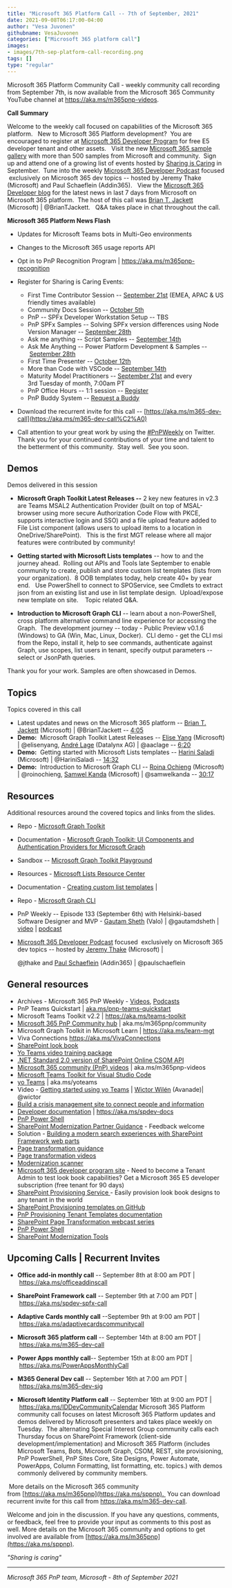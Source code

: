 ```yaml
---
title: "Microsoft 365 Platform Call -- 7th of September, 2021"
date: 2021-09-08T06:17:00-04:00
author: "Vesa Juvonen"
githubname: VesaJuvonen
categories: ["Microsoft 365 platform call"]
images:
- images/7th-sep-platform-call-recording.png
tags: []
type: "regular"
---
```


Microsoft 365 Platform Community Call - weekly community call recording
from September 7th, is now available from the Microsoft 365 Community
YouTube channel at <https://aka.ms/m365pnp-videos>. 

**Call Summary**

Welcome to the weekly call focused on capabilities of the Microsoft 365
platform.   New to Microsoft 365 Platform development?  You are
encouraged to register at [Microsoft 365 Developer
Program](https://aka.ms/m365/devprogram) for free E5 developer tenant
and other assets.   Visit the new [Microsoft 365 sample
gallery](https://aka.ms/m365/samples) with more than 500 samples from
Microsoft and community.  Sign up and attend one of a growing list of
events hosted by [Sharing is
Caring](https://pnp.github.io/sharing-is-caring/) in September.  Tune
into the weekly [Microsoft 365 Developer
Podcast](https://m365devpodcast.com) focused  exclusively on Microsoft
365 dev topics -- hosted by Jeremy Thake (Microsoft) and Paul Schaeflein
(Addin365).   View the [Microsoft 365 Developer
blog](https://aka.ms/m365dev/blog) for the latest news in last 7 days
from Microsoft on Microsoft 365 platform.  The host of this call was
[Brian T. Jackett](https://twitter.com/BrianTJackett) (Microsoft) |
@BrianTJackett.   Q&A takes
place in chat throughout the call.

**Microsoft 365 Platform News Flash**

-   Updates for Microsoft Teams bots in Multi-Geo environments
-   Changes to the Microsoft 365 usage reports API

-   Opt in to PnP Recognition Program
    | <https://aka.ms/m365pnp-recognition>
-   Register for Sharing is Caring Events:
    -   First Time Contributor Session -- [September
        21st](https://forms.office.com/Pages/ResponsePage.aspx?id=KtIy2vgLW0SOgZbwvQuRaXDXyCl9DkBHq4A2OG7uLpdUREZVRDVYUUJLT1VNRDM4SjhGMlpUNzBORy4u) (EMEA,
        APAC & US friendly times available)
    -   Community Docs Session -- [October
        5th](https://forms.office.com/Pages/ResponsePage.aspx?id=KtIy2vgLW0SOgZbwvQuRaXDXyCl9DkBHq4A2OG7uLpdUOUdFR0U1STdGS0lXUDA2Sk1YSE1WMEtHSy4u) 
    -   PnP -- SPFx Developer Workstation Setup -- TBS
    -   PnP SPFx Samples -- Solving SPFx version differences using Node
        Version Manager -- [September
        28th](https://forms.office.com/Pages/ResponsePage.aspx?id=KtIy2vgLW0SOgZbwvQuRaXDXyCl9DkBHq4A2OG7uLpdUMDdKSjQxRDhKVzhCVUQ4VDdIQVZRVTZOSi4u)
    -   Ask me anything -- Script Samples -- [September
        14th](https://forms.office.com/Pages/ResponsePage.aspx?id=KtIy2vgLW0SOgZbwvQuRaXDXyCl9DkBHq4A2OG7uLpdURjNZTDA4VEJGNUYyMVlCNkZUVzlYQ0FaQy4u)
    -   Ask Me Anything -- Power Platform Development & Samples
        -- [September
        28th](https://forms.office.com/Pages/ResponsePage.aspx?id=KtIy2vgLW0SOgZbwvQuRaXDXyCl9DkBHq4A2OG7uLpdUNFJZNThMWFk0QlEzWFJNVE5aNVMzM1UwUi4u)
    -   First Time Presenter -- [October
        12th](https://forms.office.com/Pages/ResponsePage.aspx?id=KtIy2vgLW0SOgZbwvQuRaXDXyCl9DkBHq4A2OG7uLpdUNDJOOU5JREc2TUhCVzNGTTJFUldSUUNUSy4u)
    -   More than Code with VSCode -- [September
        14th](https://forms.office.com/Pages/ResponsePage.aspx?id=KtIy2vgLW0SOgZbwvQuRaXDXyCl9DkBHq4A2OG7uLpdURFZPM00xREdYMzVIOEJCWUhWRzBVMlRJWS4u) 
    -   Maturity Model Practitioners -- [September
        21st](https://forms.office.com/Pages/ResponsePage.aspx?id=KtIy2vgLW0SOgZbwvQuRaXDXyCl9DkBHq4A2OG7uLpdUODY3NVRFQ0E4SFg5WlI1TU83WFJQRklZSy4u) and
        every 3rd Tuesday of month, 7:00am PT
    -   PnP Office Hours -- 1:1 session
        -- [Register](https://outlook.office365.com/owa/calendar/PnPSharingisCaring@warner.digital/bookings/)
    -   PnP Buddy System -- [Request a
        Buddy](https://forms.office.com/Pages/ResponsePage.aspx?id=KtIy2vgLW0SOgZbwvQuRaXDXyCl9DkBHq4A2OG7uLpdUMjRRUVg4NElZUUJLTEY1TVVSVDJFRFpLRS4u)
-   Download the recurrent invite for this call
    -- [https://aka.ms/m365-dev-call](https://aka.ms/m365-dev-call%C2%A0)
-   Call attention to your great work by using
    the [#PnPWeekly](https://twitter.com/hashtag/PnPWeekly?src=hashtag_click) on
    Twitter.
Thank you for your continued contributions of your time and talent to
the betterment of this community.  Stay well.  See you soon.  

## Demos

Demos delivered in this session

-   **Microsoft Graph Toolkit Latest Releases --** 2 key new features in
    v2.3 are Teams MSAL2 Authentication Provider (built on top of
    MSAL-browser using more secure Authorization Code Flow with PKCE,
    supports interactive login and SSO) and a file upload feature added
    to File List component (allows users to upload items to a location
    in OneDrive/SharePoint).   This is the first MGT release where all
    major features were contributed by community!

-   **Getting started with Microsoft Lists templates** -- how to and the
    journey ahead.  Rolling out APIs and Tools late September to enable
    community to create, publish and store custom list templates (lists
    from your organization).  8 OOB templates today, help create 40+ by
    year end.   Use PowerShell to connect to SPOService, see Cmdlets to
    extract json from an existing list and use in list template design. 
    Upload/expose new template on site.    Topic related Q&A.

-   **Introduction to Microsoft Graph CLI** -- learn about a
    non-PowerShell, cross platform alternative command line experience
    for accessing the Graph.  The development journey -- today - Public
    Preview v0.1.6 (Windows) to GA (Win, Mac, Linux, Docker).  CLI
    demo - get the CLI msi from the Repo, install it, help to see
    commands, authenticate against Graph, use scopes, list users in
    tenant, specify output parameters -- select or JsonPath queries.   

Thank you for your work. Samples are often showcased in Demos.

## Topics

Topics covered in this call

-   Latest updates and news on the Microsoft 365 platform -- [Brian T.
    Jackett](https://twitter.com/BrianTJackett) (Microsoft) |
    @BrianTJackett --
    [4:05](https://youtu.be/gf00sxZvK5M?t=245)
-   **Demo:**  Microsoft Graph Toolkit Latest Releases -- [Elise
    Yang](https://twitter.com/elisenyang) (Microsoft) |
    @elisenyang, [André
    Lage](https://twitter.com/aaclage) (Datalynx AG) |
    @aaclage --
    [6:20](https://youtu.be/gf00sxZvK5M?t=380)
-   **Demo:**  Getting started with Microsoft Lists templates -- [Harini
    Saladi](https://twitter.com/HariniSaladi) (Microsoft) |
    @HariniSaladi -- [14:32](https://youtu.be/gf00sxZvK5M?t=872)
-   **Demo:**  Introduction to Microsoft Graph CLI -- [Roina
    Ochieng](https://twitter.com/roinochieng) (Microsoft) |
    @roinochieng, [Samwel
    Kanda](https://twitter.com/samwelkanda) (Microsoft) |
    @samwelkanda -- [30:17](https://youtu.be/gf00sxZvK5M?t=1817)


## Resources

Additional resources around the covered topics and links from the
slides.

-   Repo - [Microsoft Graph
    Toolkit](https://github.com/microsoftgraph/microsoft-graph-toolkit) 

-   Documentation - [Microsoft Graph Toolkit: UI Components and
    Authentication Providers for Microsoft
    Graph](https://docs.microsoft.com/graph/toolkit/overview) 

-   Sandbox -- [Microsoft Graph Toolkit
    Playground](https://mgt.dev/?path=/story/components-mgt-agenda--simple) 

-   Resources - [Microsoft Lists Resource
    Center](https://resources.techcommunity.microsoft.com/microsoft-lists/) 

-   Documentation - [Creating custom list
    templates](https://docs.microsoft.com/sharepoint/lists-custom-template)
    |

-   Repo - [Microsoft Graph
    CLI](https://github.com/microsoftgraph/msgraph-cli) 

-   PnP Weekly -- Episode 133 (September 6th) with Helsinki-based
    Software Designer and MVP - [Gautam
    Sheth](https://twitter.com/gautamdsheth) (Valo) | @gautamdsheth |
    [video](https://techcommunity.microsoft.com/t5/microsoft-365-pnp-blog/microsoft-365-pnp-weekly-episode-133-gautam-sheth-valo/ba-p/2728148)
    | [podcast](https://pnpweekly.podbean.com/e/microsoft-365-pnp-weekly-episode-133-7th-of-september-2021)

-   [Microsoft 365 Developer Podcast](https://m365devpodcast.com)
    focused  exclusively on Microsoft 365 dev topics -- hosted by
    [Jeremy Thake](https://twitter.com/jthake) (Microsoft) |

    @jthake and [Paul Schaeflein](https://twitter.com/paulschaeflein)
    (Addin365)
    | @paulschaeflein

## General resources

-   Archives - Microsoft 365 PnP Weekly
    - [Videos](https://www.youtube.com/playlist?list=PLR9nK3mnD-OVYI-St_CBiFfuL4CZbBpkC), [Podcasts](https://pnpweekly.podbean.com/)  
-   PnP Teams Quickstart
    | [aka.ms/pnp-teams-quickstart](https://aka.ms/pnp-teams-quickstart)
-   Microsoft Teams Toolkit v2.2 | <https://aka.ms/teams-toolkit>
-   [Microsoft 365 PnP Community
    hub](https://techcommunity.microsoft.com/t5/microsoft-365-pnp/ct-p/Microsoft365PnP) |
    aka.ms/m365pnp/community 
-   Microsoft Graph Toolkit in Microsoft Learn
    | <https://aka.ms/learn-mgt>
-   Viva Connections <https://aka.ms/VivaConnections>
-   [SharePoint look
    book](https://lookbook.microsoft.com/?WT.mc_id=m365-24198-cxa)
-   [Yo Teams video training package](https://aka.ms/yoteams-training)
-   [.NET Standard 2.0 version of SharePoint Online CSOM
    API](https://developer.microsoft.com/microsoft-365/blogs/net-standard-version-of-sharepoint-online-csom-apis?WT.mc_id=m365-24198-cxa)
-   [Microsoft 365 community (PnP)
    videos](https://aka.ms/m365pnp-videos) | aka.ms/m365pnp-videos
-   [Microsoft Teams Toolkit for Visual Studio
    Code](https://marketplace.visualstudio.com/items?itemName=TeamsDevApp.ms-teams-vscode-extension)
-   [yo Teams](https://aka.ms/yoteams) | aka.ms/yoteams
-   Video - [Getting started using yo
    Teams](https://youtu.be/w0OrFkzNC10) | [Wictor
    Wilén](https://twitter.com/wictor) (Avanade)| @wictor
-   [Build a crisis management site to connect people and
    information](https://techcommunity.microsoft.com/t5/microsoft-sharepoint-blog/build-a-crisis-management-site-to-connect-people-and-information/ba-p/1216791?WT.mc_id=m365-24198-cxa)
-   [Developer
    documentation](https://aka.ms/spdev-docs) | <https://aka.ms/spdev-docs>
-   [PnP Power Shell](https://aka.ms/sppnp-powershell)
-   [SharePoint Modernization Partner
    Guidance](https://aka.ms/sppnp-modernization-partnerguidance) -
    Feedback welcome
-   Solution - [Building a modern search experiences with SharePoint
    Framework web parts](https://aka.ms/pnp-modern-search)
-   [Page transformation
    guidance](https://aka.ms/sppnp-pagetransformation)
-   [Page transformation
    videos](https://aka.ms/sppnp-pagetransformationvideos)
-   [Modernization scanner](https://aka.ms/sppnp-modernizationscanner)
-   [Microsoft 365 developer program
    site](https://developer.microsoft.com/office/dev-program?WT.mc_id=m365-24198-cxa) -
    Need to become a Tenant Admin to test look book capabilities? Get a
    Microsoft 365 E5 developer subscription (free tenant for 90 days)
-   [SharePoint Provisioning
    Service ](https://lookbook.microsoft.com/)- Easily provision
    look book designs to any tenant in the world
-   [SharePoint Provisioning templates on
    GitHub](https://github.com/SharePoint/sp-dev-provisioning-templates)
-   [PnP Provisioning Tenant Templates
    documentation](https://docs.microsoft.com/sharepoint/dev/solution-guidance/pnp-provisioning-tenant-templates?WT.mc_id=m365-24198-cxa)
-   [SharePoint Page Transformation webcast
    series](https://developer.microsoft.com/sharepoint/blogs/sharepoint-page-transformation-webcast-series?WT.mc_id=m365-24198-cxa)
-   [PnP Power Shell](https://aka.ms/sppnp-powershell)
-   [SharePoint Modernization
    Tools](https://github.com/SharePoint/sp-dev-modernization/tree/dev/Tools)

## Upcoming Calls | Recurrent Invites


-   **Office add-in monthly call** -- September 8th at 8:00 am PDT
    | <https://aka.ms/officeaddinscall>
-   **SharePoint Framework call** -- September 9th at 7:00 am PDT
    | <https://aka.ms/spdev-spfx-call>
-   **Adaptive Cards monthly call** --September 9th at 9:00 am PDT
| <https://aka.ms/adaptivecardscommunitycall>

-   **Microsoft 365 platform call** -- September 14th at 8:00 am PDT
    | <https://aka.ms/m365-dev-call>
-   **Power Apps monthly call**-- September 15th at 8:00 am PDT
    | <https://aka.ms/PowerAppsMonthlyCall>
-   **M365 General Dev call** -- September 16th at 7:00 am PDT
    | <https://aka.ms/m365-dev-sig>
-   **Microsoft Identity Platform call** -- September 16th at 9:00 am
    PDT | <https://aka.ms/IDDevCommunityCalendar>
Microsoft 365 Platform community call focuses on latest Microsoft 365
Platform updates and demos delivered by Microsoft presenters and takes
place weekly on Tuesday.  The alternating Special Interest Group
community calls each Thursday focus on SharePoint Framework (client-side
development/implementation) and Microsoft 365 Platform (includes
Microsoft Teams, Bots, Microsoft Graph, CSOM, REST, site provisioning,
PnP PowerShell, PnP Sites Core, Site Designs, Power Automate, PowerApps,
Column Formatting, list formatting, etc. topics.) with demos commonly
delivered by community members. 

 More details on the Microsoft 365
community from [https://aka.ms/m365pnp](https://aka.ms/sppnp). 
You can download recurrent invite for this call
from <https://aka.ms/m365-dev-call>.  

Welcome and join in the
discussion. If you have any questions, comments, or feedback, feel free
to provide your input as comments to this post as well. More details on
the Microsoft 365 community and options to get involved are available
from [https://aka.ms/m365pnp](https://aka.ms/sppnp).


*"Sharing is caring"*

------------------------------------------------------------------------

*Microsoft 365 PnP team, Microsoft - 8th of September 2021*

